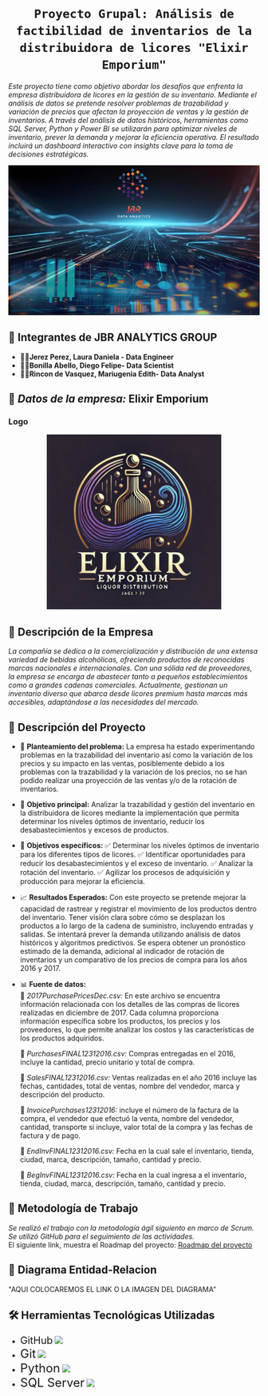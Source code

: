 # <h1 align=center>**`Proyecto Grupal: Análisis de factibilidad de inventarios de la distribuidora de licores "Elixir Emporium"`**</h1>

_Este proyecto tiene como objetivo abordar los desafíos que enfrenta la empresa distribuidora de licores en la gestión de su inventario. Mediante el análisis de datos se pretende resolver problemas de trazabilidad y variación de precios que afectan la proyección de ventas y la gestión de inventarios._
_A través del análisis de datos históricos, herramientas como SQL Server, Python y Power BI se utilizarán para optimizar niveles de inventario, prever la demanda y mejorar la eficiencia operativa. El resultado incluirá un dashboard interactivo con insights clave para la toma de decisiones estratégicas._

<p align="center">
<img src="Sprint1/fondo4.png"  height=300>
</p>

## 🤝 Integrantes de JBR ANALYTICS GROUP

* 👩‍💼**Jerez Perez, Laura Daniela - Data Engineer**
* 👨‍💼**Bonilla Abello, Diego Felipe- Data Scientist**
* 👩‍💼**Rincon de Vasquez, Mariugenia Edith- Data Analyst**

##  🏢 *Datos de la empresa:* **Elixir Emporium**

### Logo

<p align="center">
  <img src="Sprint1/LogoLicores.png" alt="Logo" width="350" height="350">
</p>

## 🏢 Descripción de la Empresa
_La compañía se dedica a la comercialización y distribución de una extensa variedad de bebidas alcohólicas, ofreciendo productos de reconocidas marcas nacionales e internacionales. Con una sólida red de proveedores, la empresa se encarga de abastecer tanto a pequeños establecimientos como a grandes cadenas comerciales. Actualmente, gestionan un inventario diverso que abarca desde licores premium hasta marcas más accesibles, adaptándose a las necesidades del mercado._


## 📝 Descripción del Proyecto

* 🚀 **Planteamiento del problema:**
La empresa ha estado experimentando problemas en la trazabilidad del inventario así como la variación de los precios y su impacto en las ventas, posiblemente debido a los problemas con la trazabilidad y la variación de los precios, no se han podido realizar una proyección de las ventas y/o de la rotación de inventarios.


* 🎯 **Objetivo principal:**
Analizar la trazabilidad y gestión del inventario en la distribuidora de licores mediante la implementación que permita determinar los niveles óptimos de inventario, reducir los desabastecimientos y excesos de productos.

* 🥅 **Objetivos específicos:**
✅ Determinar los niveles óptimos de inventario para los diferentes tipos de licores.
✅ Identificar oportunidades para reducir los desabastecimientos y el exceso de inventario.
✅ Analizar la rotación del inventario.
✅ Agilizar los procesos de adquisición y producción para mejorar la eficiencia.


* 📈 **Resultados Esperados:**
Con este proyecto se pretende mejorar la capacidad de rastrear y registrar el movimiento de los productos dentro del inventario. Tener visión clara sobre cómo se desplazan los productos a lo largo de la cadena de suministro, incluyendo entradas y salidas. Se intentará prever la demanda utilizando análisis de datos históricos y algoritmos predictivos.
Se espera obtener un pronóstico estimado de la demanda, adicional al indicador de rotación de inventarios y un comparativo de los precios de compra para los años 2016 y 2017.

* 📊 **Fuente de datos:** <br>
 📂 _2017PurchasePricesDec.csv:_ En este archivo se encuentra información relacionada con los detalles de las compras de licores realizadas en diciembre de 2017. Cada columna proporciona información específica sobre los productos, los precios y los proveedores, lo que permite analizar los costos y las características de los productos adquiridos.<br>

  📂 _PurchasesFINAL12312016.csv:_ Compras entregadas en el 2016, incluye la cantidad, precio unitario y total de compra. <br>

  📂 _SalesFINAL12312016.csv:_ Ventas realizadas en el año 2016 incluye las fechas, cantidades, total de ventas, nombre del vendedor, marca y descripción del producto.<br>

  📂 _InvoicePurchases12312016:_ incluye el número de la factura de la compra, el vendedor que efectuó la venta, nombre del vendedor, cantidad, transporte si incluye, valor total de la compra y las fechas de factura y de pago.<br>

  📂 _EndInvFINAL12312016.csv:_ Fecha en la cual sale el inventario, tienda, ciudad, marca, descripción, tamaño, cantidad y precio.<br>

  📂 _BegInvFINAL12312016.csv:_ Fecha en la cual ingresa a el inventario, tienda, ciudad, marca, descripción, tamaño, cantidad y precio.

## 🔄 Metodología de Trabajo
_Se realizó el trabajo con la metodología ágil siguiento en marco de Scrum. Se utilizó GitHub para el seguimiento de las actividades._ <br>
El siguiente link, muestra el Roadmap del proyecto:
[Roadmap del proyecto](https://github.com/users/F3l1p3B0n1lla/projects/1/views/4)

## 🔲 Diagrama Entidad-Relacion
"AQUI COLOCAREMOS EL LINK O LA IMAGEN DEL DIAGRAMA"

## 🛠️ Herramientas Tecnológicas Utilizadas
* <span style="font-size: 20px;">GitHub</span> <img src="https://github.githubassets.com/images/modules/logos_page/GitHub-Mark.png" width="25" /> <br>
* <span style="font-size: 24px;">Git</span> <img src="https://git-scm.com/images/logos/downloads/Git-Icon-1788C.png" width="25" /><br>
* <span style="font-size: 24px;">Python</span> <img src="https://upload.wikimedia.org/wikipedia/commons/c/c3/Python-logo-notext.svg" width="25" /><br>
* <span style="font-size: 24px;">SQL Server</span> <img src="https://upload.wikimedia.org/wikipedia/de/8/8c/Microsoft_SQL_Server_Logo.svg" width="30" />






